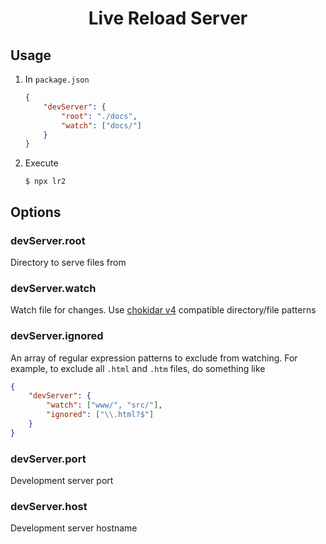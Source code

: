 # <center>Live Reload Server</center>

## Usage

1.
    In `package.json`

    ```json
    {
        "devServer": {
            "root": "./docs",
            "watch": ["docs/"]
        }
    }
    ```

2.
    Execute

    ```
    $ npx lr2
    ```

## Options

### devServer.root
Directory to serve files from

### devServer.watch
Watch file for changes. Use
[chokidar v4](https://www.npmjs.com/package/chokidar) compatible directory/file patterns

### devServer.ignored
An array of regular expression patterns to exclude from watching. For example, to exclude all `.html` and `.htm` files, do something like

```json
{
    "devServer": {
        "watch": ["www/", "src/"],
        "ignored": ["\\.html?$"]
    }
}
```

### devServer.port
Development server port

### devServer.host
Development server hostname